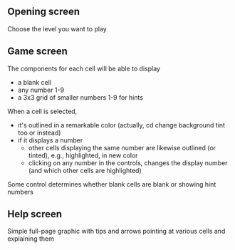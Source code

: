 ## Opening screen

Choose the level you want to play

## Game screen

The components for each cell will be able to display
- a blank cell
-   any number 1-9
-  a 3x3 grid of smaller numbers 1-9 for hints

When a cell is selected,
-  it's outlined in a remarkable color (actually, cd change background tint too or instead)
-  if it displays a number
    -  other cells displaying the same number are likewise outlined (or tinted), e.g., highlighted, in new color
    -  clicking on any number in the controls, changes the display number (and which other cells are highlighted)

Some control determines whether blank cells are blank or showing hint numbers

## Help screen

Simple full-page graphic with tips and arrows pointing at various cells and explaining them
